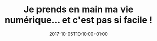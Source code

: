 ---
event: true
title: "Je prends en main ma vie numérique… et c'est pas si facile !"
format: "Mini-conf"
lieu: "Auditorium Blaise Pascal"
date: 2017-10-05T10:10:00+01:00
thumbnail: https://i.vimeocdn.com/filter/overlay?src0=https://i.vimeocdn.com/video/732320900_640.jpg&src1=http://f.vimeocdn.com/p/images/crawler_play.png
duree: 15
duration: "<time datetime=\"30m 0s\">30 <abbr title=\"minutes\">min.</abbr></time>"
themes:
  - retour d'expérience
  - vie privée
services:
  - "<abbr title=\"Langue des Signes Française\">LSF</abbr>"
language: Français
subtitles: Français
authors:
  - "Delphine Malassingne"
shortDescription: |
  Retour d'expérience décomplexé pour qui veut avoir une bonne hygiène numérique mais reste un peu perdus face aux discours des experts.
description: |
  J'ai la chance d'être dans un environnement qui me sensibilise aux risques liés à nos données personnelles en fonction de comment nous les gérons. Malgré cela, la façon dont je les ai organisées n'est pas exemplaire, loin de là. Pourquoi ? Entre les aspects techniques, le piège du gratuit plein de fonctionnalités utiles et jolies et le temps, on recule parfois. Sans compter qu'on nous promet des solutions du type « mais si, c'est facile » et qu'on rencontre pourtant des difficultés.

  En complément des discours des spécialistes aguerris, je vous présente mes propres tentatives et mes aboutissements. Ou comment vous pourrez vous-même, même sans bagage technique solide, poser de saines fondations à votre hygiène numérique.
---